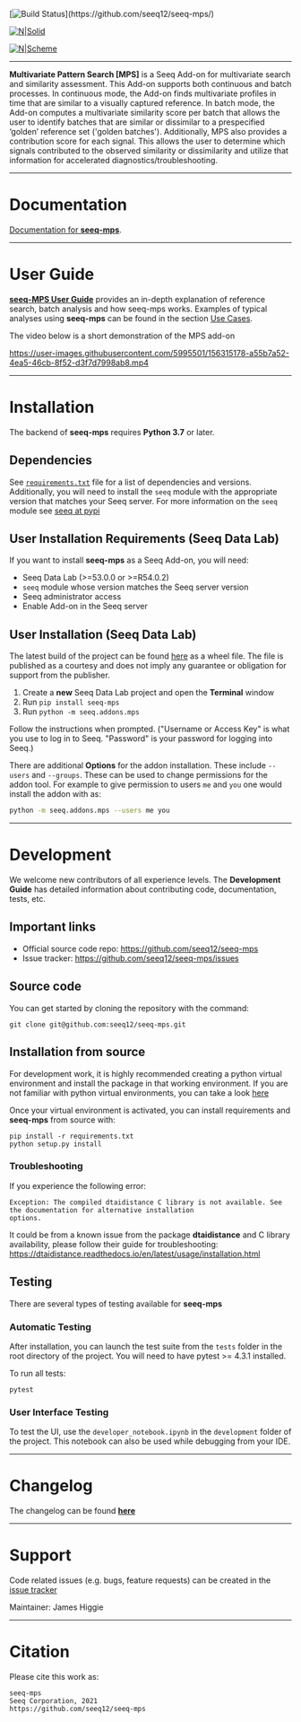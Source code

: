 [![Build Status](https://teamcity.seeq-labs.com/app/rest/builds/buildType:(id:AppliedResearch_mps)/statusIcon)](https://github.com/seeq12/seeq-mps/)

[![N|Solid](https://support.seeq.com/__assets-afb914a3-20be-451d-8157-92db51387860/image/seeq_logo.png)](https://www.seeq.com)

[![N|Scheme](https://seeq12.github.io/seeq-mps/_static/mpsworkflowexample.png)](https://seeq12.github.io/seeq-mps/index.html)

----

**Multivariate Pattern Search [MPS]** is a Seeq Add-on for multivariate search and similarity assessment. This Add-on 
supports both continuous and batch processes. In continuous mode, the Add-on finds multivariate profiles in time that 
are similar to a visually captured reference. 
In batch mode, the Add-on computes a multivariate similarity score per batch that allows the user to identify batches that 
are similar or dissimilar to a prespecified ‘golden’ reference set ('golden batches'). Additionally, MPS also provides a contribution score
for each signal. This allows the user to determine which signals contributed to the observed similarity or dissimilarity
and utilize that information for accelerated diagnostics/troubleshooting.


----

# Documentation
[Documentation for **seeq-mps**](https://seeq12.github.io/seeq-mps/index.html).


----

# User Guide

[**seeq-MPS User Guide**](https://seeq12.github.io/seeq-mps/user_guide.html)
provides an in-depth explanation of reference search, batch analysis and how seeq-mps works. Examples of typical 
analyses using **seeq-mps** can be found in the
section [Use Cases](https://seeq12.github.io/seeq-mps/examples.html).

The video below is a short demonstration of the MPS add-on

https://user-images.githubusercontent.com/5995501/156315178-a55b7a52-4ea5-46cb-8f52-d3f7d7998ab8.mp4

-----

# Installation

The backend of **seeq-mps** requires **Python 3.7** or later.

## Dependencies

See [`requirements.txt`](https://github.com/seeq12/seeq-mps/tree/master/requirements.txt) file for a list of
dependencies and versions. Additionally, you will need to install the `seeq` module with the appropriate version that
matches your Seeq server. For more information on the `seeq` module see [seeq at pypi](https://pypi.org/project/seeq/)

## User Installation Requirements (Seeq Data Lab)

If you want to install **seeq-mps** as a Seeq Add-on, you will need:

- Seeq Data Lab (>=53.0.0 or >=R54.0.2)
- `seeq` module whose version matches the Seeq server version
- Seeq administrator access
- Enable Add-on in the Seeq server

## User Installation (Seeq Data Lab)

The latest build of the project can be found [here](https://pypi.org/) as a wheel file. The file is published as a
courtesy and does not imply any guarantee or obligation for support from the publisher. 

1. Create a **new** Seeq Data Lab project and open the **Terminal** window
2. Run `pip install seeq-mps`
3. Run `python -m seeq.addons.mps`

Follow the instructions when prompted. ("Username or Access Key" is what you use to log in to Seeq. "Password" is your 
password for logging into Seeq.)

There are additional **Options** for the addon installation. These include `--users` and `--groups`. These can be used 
to change permissions for the addon tool. For example to give permission to users `me` and `you` one would install the 
addon with as:

```bash
python -m seeq.addons.mps --users me you
```
----

# Development

We welcome new contributors of all experience levels. The **Development Guide** has detailed information about
contributing code, documentation, tests, etc.

## Important links

* Official source code repo: https://github.com/seeq12/seeq-mps
* Issue tracker: https://github.com/seeq12/seeq-mps/issues

## Source code

You can get started by cloning the repository with the command:

```shell
git clone git@github.com:seeq12/seeq-mps.git
```

## Installation from source

For development work, it is highly recommended creating a python virtual environment and install the package in that
working environment. If you are not familiar with python virtual environments, you can take a
look [here](https://docs.python.org/3.8/tutorial/venv.html)

Once your virtual environment is activated, you can install requirements and **seeq-mps** from source with:

```shell
pip install -r requirements.txt
python setup.py install
```

### Troubleshooting

If you experience the following error:
```
Exception: The compiled dtaidistance C library is not available. See the documentation for alternative installation
options.
```
It could be from a known issue from the package **dtaidistance** and C library availability, please follow their
guide for troubleshooting: https://dtaidistance.readthedocs.io/en/latest/usage/installation.html

## Testing

There are several types of testing available for **seeq-mps**

### Automatic Testing

After installation, you can launch the test suite from the `tests` folder in the root directory of the project. You will
need to have pytest >= 4.3.1 installed.

To run all tests:

```shell
pytest
```

### User Interface Testing

To test the UI, use the `developer_notebook.ipynb` in the `development` folder of the project. This notebook can also be
used while debugging from your IDE. 

----

# Changelog

The changelog can be found [**here**](https://seeq12.github.io/seeq-mps/changelog.html)

----

# Support

Code related issues (e.g. bugs, feature requests) can be created in the
[issue tracker](https://github.com/seeq12/seeq-mps/issues)

Maintainer: James Higgie


----

# Citation

Please cite this work as:

```shell
seeq-mps
Seeq Corporation, 2021
https://github.com/seeq12/seeq-mps
```

 

